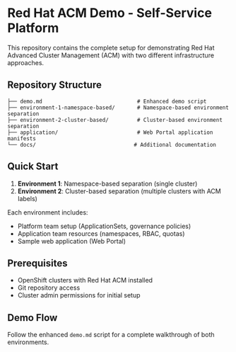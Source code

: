 # Red Hat ACM Demo - Self-Service Platform

This repository contains the complete setup for demonstrating Red Hat Advanced Cluster Management (ACM) with two different infrastructure approaches.

## Repository Structure

```
├── demo.md                              # Enhanced demo script
├── environment-1-namespace-based/       # Namespace-based environment separation
├── environment-2-cluster-based/         # Cluster-based environment separation
├── application/                         # Web Portal application manifests
└── docs/                               # Additional documentation
```

## Quick Start

1. **Environment 1**: Namespace-based separation (single cluster)
2. **Environment 2**: Cluster-based separation (multiple clusters with ACM labels)

Each environment includes:
- Platform team setup (ApplicationSets, governance policies)
- Application team resources (namespaces, RBAC, quotas)
- Sample web application (Web Portal)

## Prerequisites

- OpenShift clusters with Red Hat ACM installed
- Git repository access
- Cluster admin permissions for initial setup

## Demo Flow

Follow the enhanced `demo.md` script for a complete walkthrough of both environments.
